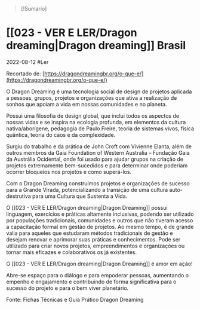 >[!Sumario]

# [[023 - VER E LER/Dragon dreaming|Dragon dreaming]] Brasil
2022-08-12
#Ler 

Recortado de: [https://dragondreamingbr.org/o-que-e/](https://dragondreamingbr.org/o-que-e/)

O Dragon Dreaming é uma tecnologia social de design de projetos aplicada a pessoas, grupos, projetos e organizações que ativa a realização de sonhos que apoiam a vida em nossas comunidades e no planeta.

Possui uma filosofia de design global, que inclui todos os aspectos de nossas vidas e se inspira na ecologia profunda, em elementos da cultura nativa/aborígene, pedagogia de Paulo Freire, teoria de sistemas vivos, fisica quântica, teoria do caos e da complexidade.

Surgiu do trabalho e da prática de John Croft com Vivienne Elanta, além de outros membros da Gaia Foundation of Western Australia – Fundação Gaia da Austrália Ocidental, onde foi usado para ajudar grupos na criação de projetos extremamente bem-sucedidos e para determinar onde poderiam ocorrer bloqueios nos projetos e como superá-los.

Com o Dragon Dreaming construímos projetos e organizações de sucesso para a Grande Virada, potencializando a transição de uma cultura auto-destrutiva para uma Cultura que Sustenta a Vida.

O [[023 - VER E LER/Dragon dreaming|Dragon Dreaming]] possui linguagem, exercícios e práticas altamente inclusivas, podendo ser utilizado por populações tradicionais, comunidades e outros que não tiveram acesso a capacitação formal em gestão de projetos. Ao mesmo tempo, é de grande valia para aqueles que estudaram métodos tradicionais de gestão e desejam renovar e aprimorar suas práticas e conhecimentos. Pode ser utilizado para criar novos projetos, empreendimentos e organizações ou tornar mais eficazes e colaborativos os já existentes.

O [[023 - VER E LER/Dragon dreaming|Dragon Dreaming]] é amor em ação!

Abre-se espaço para o diálogo e para empoderar pessoas, aumentando o empenho e engajamento e contribuindo de forma significativa para o sucesso do projeto e para o bem viver planetário.

Fonte: Fichas Técnicas e Guia Prático Dragon Dreaming